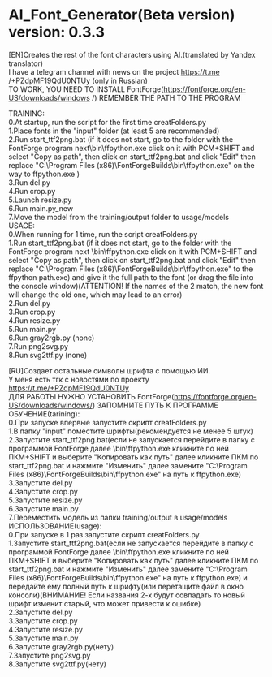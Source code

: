 # AI_Font_Generator(Beta version) version: 0.3.3  
 [EN]Creates the rest of the font characters using AI.(translated by Yandex translator)  
 I have a telegram channel with news on the project https://t.me /+PZdpMF19QdU0NTUy (only in Russian)  
 TO WORK, YOU NEED TO INSTALL FontForge(https://fontforge.org/en-US/downloads/windows /) REMEMBER THE PATH TO THE PROGRAM  

     
 TRAINING:  
    0.At startup, run the script for the first time creatFolders.py  
    1.Place fonts in the "input" folder (at least 5 are recommended)  
    2.Run start_ttf2png.bat (if it does not start, go to the folder with the FontForge program next\bin\ffpython.exe click on it with PCM+SHIFT and select "Copy as path", then click on start_ttf2png.bat and click "Edit" then replace "C:\Program Files (x86)\FontForgeBuilds\bin\ffpython.exe" on the way to ffpython.exe )  
    3.Run del.py  
    4.Run crop.py  
    5.Launch resize.py  
    6.Run main.py_new  
    7.Move the model from the training/output folder to usage/models  
 USAGE:  
    0.When running for 1 time, run the script creatFolders.py  
    1.Run start_ttf2png.bat (if it does not start, go to the folder with the FontForge program next \bin\ffpython.exe click on it with PCM+SHIFT and select "Copy as path", then click on start_ttf2png.bat and click "Edit" then replace "C:\Program Files (x86)\FontForgeBuilds\bin\ffpython.exe" to the ffpython path.exe) and give it the full path to the font (or drag the file into the console window)(ATTENTION! If the names of the 2 match, the new font will change the old one, which may lead to an error)  
    2.Run del.py  
    3.Run crop.py  
    4.Run resize.py  
    5.Run main.py  
    6.Run gray2rgb.py (none)  
    7.Run png2svg.py  
    8.Run svg2ttf.py (none)  
       
 [RU]Создает остальные символы шрифта с помощью ИИ.  
 У меня есть тгк с новостями по проекту https://t.me/+PZdpMF19QdU0NTUy  
 ДЛЯ РАБОТЫ НУЖНО УСТАНОВИТЬ FontForge(https://fontforge.org/en-US/downloads/windows/) ЗАПОМНИТЕ ПУТЬ К ПРОГРАММЕ  
 ОБУЧЕНИЕ(tarining):  
    0.При запуске впервые запустите скрипт creatFolders.py  
    1.В папку "input" поместите шрифты(рекомендуется не менее 5 штук)  
    2.Запустите start_ttf2png.bat(если не запускается перейдите в папку с программой FontForge далее \bin\ffpython.exe кликните по ней ПКМ+SHIFT и выберите "Копировать как путь" далее кликните ПКМ по start_ttf2png.bat и нажмите "Изменить" далее замените "C:\Program Files (x86)\FontForgeBuilds\bin\ffpython.exe" на путь к ffpython.exe)  
    3.Запустите del.py  
    4.Запустите crop.py  
    5.Запустите resize.py  
    6.Запустите main.py  
    7.Переместить модель из папки training/output в usage/models  
 ИСПОЛЬЗОВАНИЕ(usage):  
    0.При запуске в 1 раз запустите скрипт creatFolders.py  
    1.Запустите start_ttf2png.bat(если не запускается перейдите в папку с программой FontForge далее \bin\ffpython.exe кликните по ней ПКМ+SHIFT и выберите "Копировать как путь" далее кликните ПКМ по start_ttf2png.bat и нажмите "Изменить" далее замените "C:\Program Files (x86)\FontForgeBuilds\bin\ffpython.exe" на путь к ffpython.exe) и передайте ему полный путь к шрифту(или перетащите файл в окно консоли)(ВНИМАНИЕ! Если названия 2-х будут совпадать то новый шрифт изменит старый, что может привести к ошибке)  
    2.Запустите del.py  
    3.Запустите crop.py  
    4.Запустите resize.py  
    5.Запустите main.py  
    6.Запустите gray2rgb.py(нету)  
    7.Запустите png2svg.py  
    8.Запустите svg2ttf.py(нету)  
    

